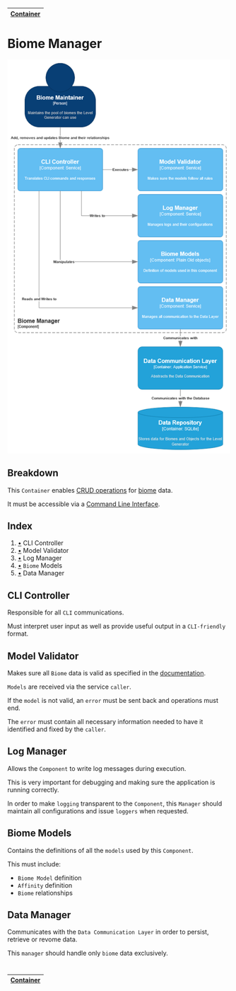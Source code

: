 | [Container](container.md) |
| ------------------------- |

# Biome Manager

![Container](diagrams/imgs/component_biome_manager.png)

## Breakdown

This `Container` enables [CRUD operations](https://en.wikipedia.org/wiki/Create,_read,_update_and_delete) for [biome](../requirements/definitions/biome_definition.md) data.

It must be accessible via a [Command Line Interface](https://en.wikipedia.org/wiki/Command-line_interface).

## Index

1. [•](#cli-controller) CLI Controller
1. [•](#model-validator) Model Validator
1. [•](#log-manager) Log Manager
1. [•](#biome-models) `Biome` Models
1. [•](#data-manager) Data Manager

## CLI Controller

Responsible for all `CLI` communications.

Must interpret user input as well as provide useful output in a `CLI-friendly` format.

## Model Validator

Makes sure all `Biome` data is valid as specified in the [documentation](../requirements/definitions/biome_definition.md).

`Models` are received via the service `caller`.

If the `model` is not valid, an `error` must be sent back and operations must end.

The `error` must contain all necessary information needed to have it identified and fixed by the `caller`.

## Log Manager

Allows the `Component` to write log messages during execution.

This is very important for debugging and making sure the application is running correctly.

In order to make `logging` transparent to the `Component`, this `Manager` should maintain all configurations and issue `loggers` when requested.

## Biome Models

Contains the definitions of all the `models` used by this `Component`.

This must include:

- `Biome Model` definition
- `Affinity` definition
- `Biome` relationships

## Data Manager

Communicates with the `Data Communication Layer` in order to persist, retrieve or revome data.

This `manager` should handle only `biome` data exclusively.

#

| [Container](container.md) |
| ------------------------- |
